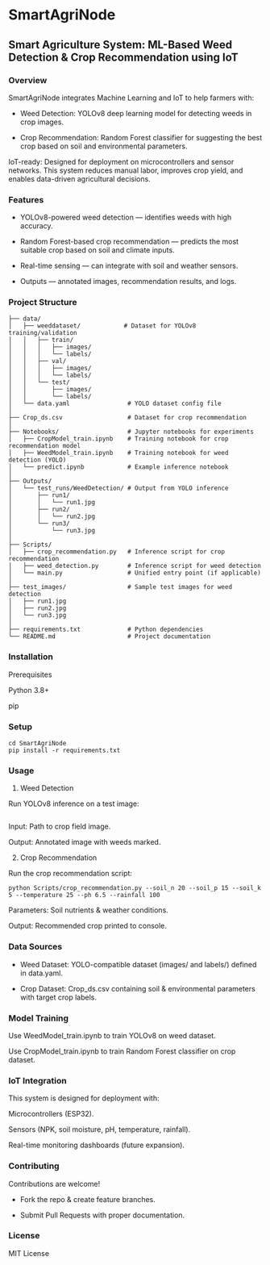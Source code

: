 # SmartAgriNode

## Smart Agriculture System: ML-Based Weed Detection & Crop Recommendation using IoT


### Overview

SmartAgriNode integrates Machine Learning and IoT to help farmers with:

- Weed Detection: YOLOv8 deep learning model for detecting weeds in crop images.

- Crop Recommendation: Random Forest classifier for suggesting the best crop based on soil and environmental parameters.

IoT-ready: Designed for deployment on microcontrollers and sensor networks. This system reduces manual labor, improves crop yield, and enables data-driven agricultural decisions.


### Features

- YOLOv8-powered weed detection — identifies weeds with high accuracy.

- Random Forest-based crop recommendation — predicts the most suitable crop based on soil and climate inputs.

- Real-time sensing — can integrate with soil and weather sensors.

- Outputs — annotated images, recommendation results, and logs.


### Project Structure

```SmartAgriNode/
├── data/
│   ├── weeddataset/            # Dataset for YOLOv8 training/validation
│   │   ├── train/
│   │   │   ├── images/
│   │   │   └── labels/
│   │   ├── val/
│   │   │   ├── images/
│   │   │   └── labels/
│   │   └── test/
│   │       ├── images/
│   │       └── labels/
│   └── data.yaml                # YOLO dataset config file
│
├── Crop_ds.csv                  # Dataset for crop recommendation
│
├── Notebooks/                   # Jupyter notebooks for experiments
│   ├── CropModel_train.ipynb    # Training notebook for crop recommendation model
│   ├── WeedModel_train.ipynb    # Training notebook for weed detection (YOLO)
│   └── predict.ipynb            # Example inference notebook
│
├── Outputs/
│   └── test_runs/WeedDetection/ # Output from YOLO inference
│       ├── run1/
│       │   └── run1.jpg
│       ├── run2/
│       │   └── run2.jpg
│       └── run3/
│           └── run3.jpg
│
├── Scripts/
│   ├── crop_recommendation.py   # Inference script for crop recommendation
│   ├── weed_detection.py        # Inference script for weed detection
│   └── main.py                  # Unified entry point (if applicable)
│
├── test_images/                 # Sample test images for weed detection
│   ├── run1.jpg
│   ├── run2.jpg
│   └── run3.jpg
│
├── requirements.txt             # Python dependencies
└── README.md                    # Project documentation
```


### Installation

Prerequisites

Python 3.8+

pip


### Setup

```git clone https://github.com/KushalM23/SmartAgriNode.git
cd SmartAgriNode
pip install -r requirements.txt
```

### Usage

1. Weed Detection

Run YOLOv8 inference on a test image:

```python Scripts/weed_detection.py --input test_images/run1.jpg --output Outputs/test_runs/WeedDetection/run1/
```
Input: Path to crop field image.

Output: Annotated image with weeds marked.

2. Crop Recommendation

Run the crop recommendation script:
```
python Scripts/crop_recommendation.py --soil_n 20 --soil_p 15 --soil_k 5 --temperature 25 --ph 6.5 --rainfall 100
```
Parameters: Soil nutrients & weather conditions.

Output: Recommended crop printed to console.


### Data Sources

- Weed Dataset: YOLO-compatible dataset (images/ and labels/) defined in data.yaml.

- Crop Dataset: Crop_ds.csv containing soil & environmental parameters with target crop labels.

### Model Training

Use WeedModel_train.ipynb to train YOLOv8 on weed dataset.

Use CropModel_train.ipynb to train Random Forest classifier on crop dataset.

### IoT Integration

This system is designed for deployment with:

Microcontrollers (ESP32).

Sensors (NPK, soil moisture, pH, temperature, rainfall).

Real-time monitoring dashboards (future expansion).


### Contributing

Contributions are welcome!

- Fork the repo & create feature branches.

- Submit Pull Requests with proper documentation.


### License

MIT License